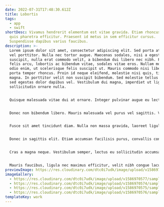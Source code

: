 ```yaml
---
date: 2022-07-31T17:48:30.612Z
title: Lobortis
tags:
  - app
  - swift
shortDesc: Vivamus hendrerit elementum est vitae gravida. Etiam rhoncus erat
  quis pharetra efficitur. Praesent id metus in sem efficitur cursus.
  Suspendisse dapibus varius faucibus.
description: >-
  Lorem ipsum dolor sit amet, consectetur adipiscing elit. Sed porta at mauris
  vel porttitor. Nulla nec tortor augue. Maecenas sodales, nisi a egestas
  suscipit, nulla erat commodo velit, a bibendum dui libero nec nibh. Proin
  felis arcu, lobortis ac bibendum vitae, sodales vitae eros. Nullam molestie
  odio enim, ut scelerisque felis suscipit ut. Mauris commodo nisi libero. Donec
  porta tempor rhoncus. Proin id neque eleifend, molestie nisi quis, tincidunt
  magna. In porttitor velit non suscipit bibendum. Sed molestie tellus lectus,
  sed egestas dolor dapibus vel. Vestibulum dui magna, imperdiet ut ligula eu,
  sollicitudin ornare nulla.


  Quisque malesuada vitae dui at ornare. Integer pulvinar augue eu lectus aliquet tempus. Cras cursus ultricies massa vel ornare. Nunc nibh nunc, ullamcorper sed elementum quis, commodo quis nisl. Orci varius natoque penatibus et magnis dis parturient montes, nascetur ridiculus mus. Nam ut lobortis neque. Maecenas congue, tortor id gravida euismod, orci urna dictum ex, fringilla tempor est lacus sit amet urna. Curabitur id ex maximus, tristique lorem vitae, convallis mi. Cras at augue lorem. Donec id metus et augue laoreet lacinia et non tortor. Vestibulum malesuada erat metus, a egestas quam convallis eget. Vivamus sollicitudin condimentum hendrerit. Aenean viverra nulla purus, euismod lacinia enim vehicula et. Etiam auctor aliquam sem, elementum varius erat scelerisque id.


  Donec non bibendum libero. Mauris malesuada vel purus vel sagittis. Vestibulum euismod urna sed elit iaculis, vel imperdiet nisi maximus. Fusce quis sapien molestie, rhoncus eros sed, consectetur massa. Duis venenatis mi at nunc tincidunt, eget maximus felis dapibus. Proin semper ornare nibh et scelerisque. Sed placerat in nisl sit amet hendrerit.


  Fusce sit amet tincidunt diam. Nulla non massa gravida, laoreet ligula vel, viverra turpis. Sed auctor, ex quis posuere malesuada, tortor dui maximus ante, a pulvinar justo erat vel est. Etiam id turpis erat. Ut tincidunt congue neque sagittis rutrum. Duis et rhoncus velit. Suspendisse tortor tellus, dapibus eu efficitur eu, ullamcorper vitae tellus. Aliquam quis neque justo. Donec congue euismod mi at gravida. Nulla imperdiet massa massa, eget semper diam convallis id.


  Donec in sagittis elit. Etiam accumsan facilisis purus, convallis congue lectus pretium et. In a pulvinar velit. Aliquam a sapien quis mi gravida pulvinar a a orci. Integer ullamcorper pretium risus ac sollicitudin. Curabitur iaculis, lorem vel tincidunt egestas, dui odio cursus neque, auctor eleifend quam leo non lorem. Vivamus hendrerit elementum est vitae gravida. Etiam rhoncus erat quis pharetra efficitur. Praesent id metus in sem efficitur cursus. Suspendisse dapibus varius faucibus.


  Cras a magna neque. Vestibulum semper, lectus eu sollicitudin accumsan, mi ex ultricies velit, id tempus lectus dui at odio. Donec vestibulum dui nec augue placerat, elementum mollis sapien varius. Nunc at sodales mi. Quisque tempus semper erat quis vestibulum. Ut eu commodo mi. Nam ac accumsan nunc. Morbi vehicula quam quis nibh mollis commodo. Duis mattis lectus ut aliquet egestas.


  Mauris faucibus, ligula nec maximus efficitur, velit nibh congue lacus, et mattis nisl nisl vitae tortor. Etiam id sem vitae sapien ullamcorper laoreet. Donec suscipit quam id risus venenatis finibus. Curabitur orci tortor, maximus eget ligula mollis, mattis rutrum tortor. Vivamus eget pellentesque purus. Suspendisse tincidunt eleifend turpis gravida aliquet. Etiam efficitur lorem sit amet suscipit faucibus.
previewImage: https://res.cloudinary.com/dtc0i7udk/image/upload/v1586970566/sample.jpg
imageGallery:
  - https://res.cloudinary.com/dtc0i7udk/image/upload/v1586970577/samples/people/bicycle.jpg
  - https://res.cloudinary.com/dtc0i7udk/image/upload/v1586970574/samples/people/smiling-man.jpg
  - https://res.cloudinary.com/dtc0i7udk/image/upload/v1586970575/samples/people/boy-snow-hoodie.jpg
  - https://res.cloudinary.com/dtc0i7udk/image/upload/v1586970576/samples/people/jazz.jpg
templateKey: work
---
```

